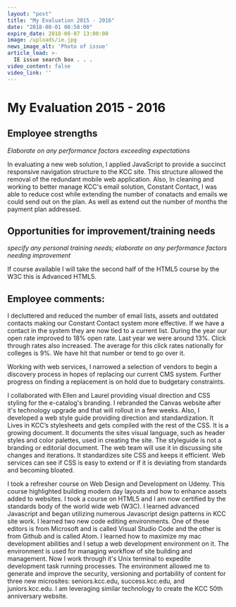 ```yaml
---
layout: "post"
title: "My Evaluation 2015 - 2016"
date: "2018-08-01 08:58:00"
expire_date: 2018-08-07 13:00:00
image: /uploads/ie.jpg
news_image_alt: 'Photo of issue'
article_lead: >-
  IE issue search box . . .
video_content: false
video_link: ''
---
```


# My Evaluation 2015 - 2016

## Employee strengths

_Elaborate on any performance factors exceeding expectations_

In evaluating a new web solution, I applied JavaScript to provide a succinct responsive navigation structure to the KCC site. This structure allowed the removal of the redundant mobile web application. Also, In cleaning and working to better manage KCC's email solution, Constant Contact, I was able to reduce cost while extending the number of conatacts and emails we could send out on the plan. As well as extend out the number of months the payment plan addressed.

## Opportunities for improvement/training needs

_specify any personal training needs; elaborate on any performance factors needing improvement_

If course available I will take the second half of the HTML5 course by the W3C this is Advanced HTML5.

## Employee comments:
I decluttered and reduced the number of email lists, assets and outdated contacts making our Constant Contact system more effective. If we have a contact in the system they are now tied to a current list. During the year our open rate improved to 18% open rate. Last year we were around 13%. Click through rates also increased. The average for this click rates nationally for colleges is 9%. We have hit that number or tend to go over it.

Working with web services, I narrowed a selection of vendors to begin a discovery process in hopes of replacing our current CMS system. Further progress on finding a replacement is on hold due to budgetary constraints.

I collaborated with Ellen and Laurel providing visual direction and CSS styling for the e-catalog's branding. I rebranded the Canvas website after it's technology upgrade and that will rollout in a few weeks. Also, I developed a web style guide providing direction and standardization. It Lives in KCC’s stylesheets and gets compiled with the rest of the CSS. It is a growing document. It documents the sites visual language, such as header styles and color palettes, used in creating the site. The styleguide is not a branding or editorial document. The web team will use it in discussing site changes and iterations. It standardizes site CSS and keeps it efficient. Web services can see if CSS is easy to extend or if it is deviating from standards and becoming bloated.

I took a refresher course on Web Design and Development on Udemy. This course highlighted building modern day layouts and how to enhance assets added to websites. I took a course on HTML5 and I am now certified by the standards body of the world wide web (W3C). I learned advanced Javascript and began utilizing numerous Javascript design patterns in KCC site work. I learned two new code editing environments. One of these editors is from Microsoft and is called Visual Studio Code and the other is from Github and is called Atom. I learned how to maximize my mac development abilities and I setup a web development environment on it. The environment is used for managing workflow of site building and management. Now I work through it's Unix terminal to expedite development task running processes. The environment allowed me to generate and improve the security, versioning and portability of content for three new microsites: seniors.kcc.edu, success.kcc.edu, and juniors.kcc.edu. I am leveraging similar technology to create the KCC 50th anniversary website.
